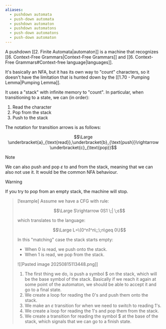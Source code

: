 ```yaml
---
aliases:
  - pushdown automata
  - push-down automata
  - pushdown automaton
  - pushdown automatons
  - push-down automatons
  - push-down automaton
---
```

A pushdown [[2. Finite Automata|automaton]] is a machine that recognizes [[6. Context-Free Grammars|Context-Free Grammars]] and [[6. Context-Free Grammars#Context-free language|languages]].

It's basically an NFA, but it has its own way to "count" characters, so it doesn't have the limitation that is hunted down by the [[1.70 - Pumping Lemma|Pumping Lemma]].

It uses a "stack" with infinite memory to "count". In particular, when transitioning to a state, we can (in order):
1. Read the character
2. Pop from the stack
3. Push to the stack

The notation for transition arrows is as follows:

$$\Large \underbracket{a}_{\text{read}},\underbracket{b}_{\text{push}}\rightarrow \underbracket{c}_{\text{pop}}$$

> [!note]
> We can also push and pop $ε$ to and from the stack, meaning that we can also not use it. 
> It would be the common NFA behaviour.

> [!warning]
If you try to pop from an empty stack, the machine will stop.

> [!example]
> Assume we have a CFG with rule:
> 
> $$\Large S\rightarrow 0S1 \;| \;ε$$
> 
> which translates to the language:
> 
> $$\Large L=\{0^n1^n\;;\;n\geq 0\}$$
> 
> In this "matching" case the stack starts empty:
> - When $0$ is read, we push onto the stack.
> - When $1$ is read, we pop from the stack.
>   
> 
> 
> ![[Pasted image 20250815113448.png]]
> 
> 1. The first thing we do, is push a symbol $\$$ on the stack, which will be the base symbol of the stack. Basically if we reach it again at some point of the automaton, we should be able to accept it and go to a final state.
> 2. We create a loop for reading the $0$'s and push them onto the stack.
> 3. We make an $ε$ transition for when we need to switch to reading $1$'s.
> 4. We create a loop for reading the $1$'s and pop them from the stack.
> 5. We create a transition for reading the symbol $\$$ at the base of the stack, which signals that we can go to a finish state.

